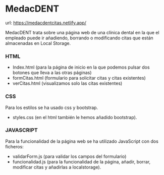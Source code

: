 # MedacDENT

url: https://medacdentcitas.netlify.app/

MedacDENT trata sobre una página web de una clínica dental en la que el empleado puede ir añadiendo, borrando o modificando citas que están almacenadas en Local Storage.

### HTML
-	Index.html (para la página de inicio en la que podemos pulsar dos botones que lleva a las otras páginas)
- formCitas.html (formulario para solicitar citas y citas existentes)
- verCitas.html (visualizamos solo las citas existentes)

### CSS
Para los estilos se ha usado css y bootstrap.
-	styles.css (en el html también le hemos añadido bootstrap).

### JAVASCRIPT

Para la funcionalidad de la página web se ha utilizado JavaScript con dos ficheros:
-	validarForm.js (para validar los campos del formulario)
-	funcionalidad.js (para la funcionalidad de la página, añadir, borrar, modificar citas y añadirlas a localstorage).

  
